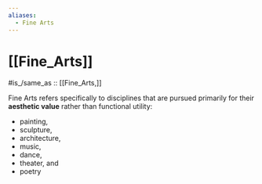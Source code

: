```yaml
---
aliases:
  - Fine Arts
---
```


# [[Fine_Arts]] 

#is_/same_as :: [[Fine_Arts,]]

Fine Arts refers specifically to disciplines that are pursued primarily for their **aesthetic value** rather than functional utility:
- painting, 
- sculpture, 
- architecture, 
- music, 
- dance, 
- theater, and 
- poetry
